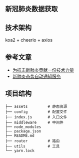 ## 新冠肺炎数据获取

## 技术架构
koa2 + cheerio + axios

## 参考文章
+ [为抗击新肺炎贡献一份技术力量](https://juejin.im/post/5e2c6a6e51882526b757cf2e)
+ [新肺炎态势自动通知服务](https://juejin.im/post/5e3285c8f265da3e097e9e7c)

## 项目结构
```
├── assets         # 静态资源
├── config         # 配置文件
├── index.js       # 入口文件
├── middleware     # 中间件
├── node_modules
├── package.json
├── README.md 
├── router         # 路由
├── utils          # 工具
└── yarn.lock
```
